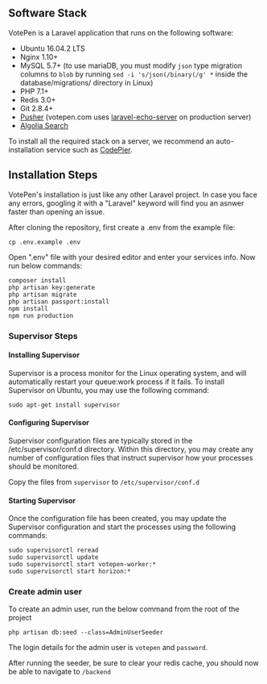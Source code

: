 ## Software Stack

VotePen is a Laravel application that runs on the following software:

- Ubuntu 16.04.2 LTS
- Nginx 1.10+
- MySQL 5.7+ (to use mariaDB, you must modify `json` type migration columns to `blob` by running `sed -i 's/json(/binary(/g' *` inside the database/migrations/ directory in Linux)
- PHP 7.1+
- Redis 3.0+
- Git 2.8.4+
- [Pusher](https://pusher.com/) (votepen.com uses [laravel-echo-server](https://github.com/tlaverdure/laravel-echo-server) on production server)
- [Algolia Search](https://www.algolia.com/referrals/fb684d54/join/)

To install all the required stack on a server, we recommend an auto-installation service such as [CodePier](https://codepier.io/?ref=votepen).

## Installation Steps

VotePen's installation is just like any other Laravel project. In case you face any errors, googling it with a "Laravel" keyword will find you an asnwer faster than opening an issue. 

After cloning the repository, first create a .env from the example file:

```
cp .env.example .env
```

Open ".env" file with your desired editor and enter your services info.
Now run below commands:

```
composer install
php artisan key:generate
php artisan migrate
php artisan passport:install
npm install
npm run production
```

### Supervisor Steps

#### Installing Supervisor

Supervisor is a process monitor for the Linux operating system, and will automatically restart your queue:work process if it fails. To install Supervisor on Ubuntu, you may use the following command:

`sudo apt-get install supervisor`

#### Configuring Supervisor

Supervisor configuration files are typically stored in the /etc/supervisor/conf.d directory. Within this directory, you may create any number of configuration files that instruct supervisor how your processes should be monitored.

Copy the files from `supervisor` to `/etc/supervisor/conf.d`

#### Starting Supervisor
Once the configuration file has been created, you may update the Supervisor configuration and start the processes using the following commands:

```
sudo supervisorctl reread
sudo supervisorctl update
sudo supervisorctl start votepen-worker:*
sudo supervisorctl start horizon:*
```

### Create admin user

To create an admin user, run the below command from the root of the project

```
php artisan db:seed --class=AdminUserSeeder
```

The login details for the admin user is `votepen` and `password`.

After running the seeder, be sure to clear your redis cache, you should now be able to navigate to `/backend`
